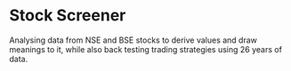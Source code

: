 # Stock Screener
 Analysing data from NSE and BSE stocks to derive values and draw meanings to it, while also back testing trading strategies using 26 years of data.
 
 
